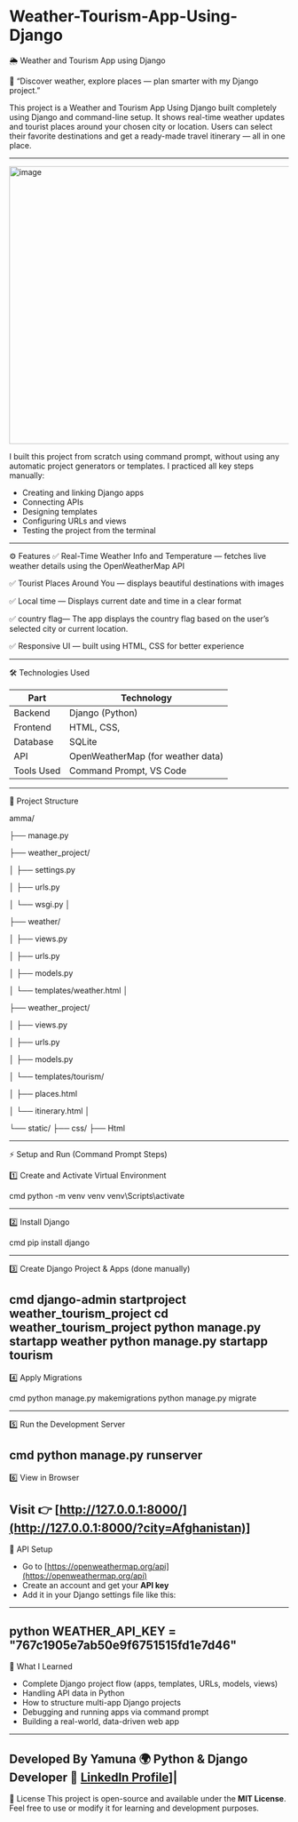 # Weather-Tourism-App-Using-Django

🌦️ Weather and Tourism App using Django

🧭 “Discover weather, explore places — plan smarter with my Django project.”

This project is a Weather and Tourism App Using Django built completely using Django and command-line setup.
It shows real-time weather updates and tourist places around your chosen city or location.
Users can select their favorite destinations and get a ready-made travel itinerary — all in one place.

---
<img width="520" height="500" alt="image" src="https://github.com/user-attachments/assets/f5c7530a-839f-413e-9dc0-3d23f6a696db"/>


I built this project from scratch using command prompt, without using any automatic project generators or templates.
I practiced all key steps manually:

* Creating and linking Django apps
* Connecting APIs
* Designing templates
* Configuring URLs and views
* Testing the project from the terminal
---
⚙️ Features
✅ Real-Time Weather Info and Temperature — fetches live weather details using the OpenWeatherMap API

✅ Tourist Places Around You — displays beautiful destinations with images

✅ Local time — Displays current date and time in a clear format

✅ country flag— The app displays the country flag based on the user’s selected city or current location.

✅ Responsive UI — built using HTML, CSS for better experience

---

🛠️ Technologies Used

| Part       | Technology                        |
| ---------- | --------------------------------- |
| Backend    | Django (Python)                   |
| Frontend   | HTML, CSS,                        |
| Database   | SQLite                            |
| API        | OpenWeatherMap (for weather data) |
| Tools Used | Command Prompt, VS Code           |

---
🧩 Project Structure

amma/

├── manage.py

├── weather_project/

│   ├── settings.py

│   ├── urls.py

│   └── wsgi.py
│

├── weather/

│   ├── views.py

│   ├── urls.py

│   ├── models.py

│   └── templates/weather.html
│

├── weather_project/

│   ├── views.py

│   ├── urls.py

│   ├── models.py

│   └── templates/tourism/

│       ├── places.html

│       └── itinerary.html
│

└── static/
    ├── css/
    ├── Html
    
---
⚡ Setup and Run (Command Prompt Steps)

1️⃣ Create and Activate Virtual Environment

cmd
python -m venv venv
venv\Scripts\activate

----
2️⃣ Install Django

cmd
pip install django

---
3️⃣ Create Django Project & Apps (done manually)

cmd
django-admin startproject weather_tourism_project
cd weather_tourism_project
python manage.py startapp weather
python manage.py startapp tourism
---

4️⃣ Apply Migrations

cmd
python manage.py makemigrations
python manage.py migrate

---
5️⃣ Run the Development Server

cmd
python manage.py runserver
---
6️⃣ View in Browser

Visit 👉 [http://127.0.0.1:8000/](http://127.0.0.1:8000/?city=Afghanistan)]
---
🔑 API Setup

* Go to [https://openweathermap.org/api](https://openweathermap.org/api)
* Create an account and get your **API key**
* Add it in your Django settings file like this:
---
python
WEATHER_API_KEY = "767c1905e7ab50e9f6751515fd1e7d46"
---
🧠 What I Learned
* Complete Django project flow (apps, templates, URLs, models, views)
* Handling API data in Python
* How to structure multi-app Django projects
* Debugging and running apps via command prompt
* Building a real-world, data-driven web app
---
Developed By
Yamuna
🌍 Python & Django Developer
💼 [LinkedIn Profile](https://www.linkedin.com/in/yamunamca/)]| 
---
 🪪 License
This project is open-source and available under the **MIT License**.
Feel free to use or modify it for learning and development purposes.
